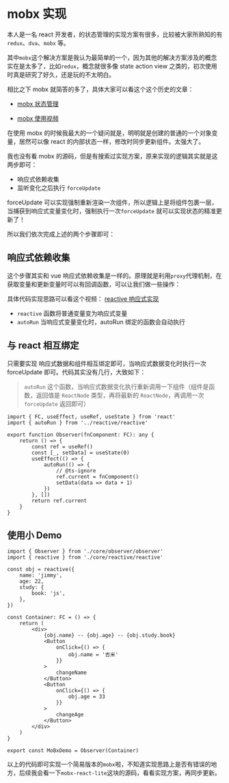 # mobx 实现

本人是一名 react 开发者，的状态管理的实现方案有很多，比较被大家所熟知的有 `redux`、`dva`、`mobx` 等。

其中`mobx`这个解决方案是我认为最简单的一个，因为其他的解决方案涉及的概念实在是太多了，比如`redux`，概念就很多像 state action view 之类的，初次使用时真是研究了好久，还是玩的不太明白。

相比之下 mobx 就简答的多了，具体大家可以看这个这个历史的文章：

- [mobx 状态管理](http://www.jimmyxuexue.top:999/article/%E6%96%B0%E6%8A%80%E6%9C%AF%E5%90%88%E9%9B%86/mobx%E7%8A%B6%E6%80%81%E7%AE%A1%E7%90%86.html)

- [mobx 使用视频](https://www.bilibili.com/video/BV1N54y1w7Hi/?spm_id_from=333.999.0.0&vd_source=b869b9e47469b5438851429bda1fb3fc)

在使用 mobx 的时候我最大的一个疑问就是，明明就是创建的普通的一个对象变量，居然可以像 react 的内部状态一样，修改时同步更新组件。太强大了。

我也没有看 mobx 的源码，但是有搜索过实现方案，原来实现的逻辑其实就是这两步即可：

- 响应式依赖收集
- 监听变化之后执行 `forceUpdate`

forceUpdate 可以实现强制重新渲染一次组件，所以逻辑上是将组件包裹一层，当捕获到响应式变量变化时，强制执行一次`forceUpdate` 就可以实现状态的精准更新了！

所以我们依次完成上述的两个步骤即可：

## 响应式依赖收集

这个步骤其实和 vue 响应式依赖收集是一样的。原理就是利用`proxy`代理机制，在获取变量和更新变量时可以有回调函数，可以让我们做一些操作：

具体代码实现思路可以看这个视频： [reactive 响应式实现](https://www.bilibili.com/video/BV1hr4y147vf/?spm_id_from=333.999.0.0&vd_source=b869b9e47469b5438851429bda1fb3fc)

- `reactive` 函数将普通变量变为响应式变量
- `autoRun` 当响应式变量变化时，autoRun 绑定的函数会自动执行

## 与 react 相互绑定

只需要实现 响应式数据和组件相互绑定即可，当响应式数据变化时执行一次 forceUpdate 即可。代码其实没有几行，大致如下：

> `autoRun` 这个函数，当响应式数据变化执行重新调用一下组件（组件是函数，返回值是 `ReactNode` 类型，再将最新的 `ReactNode`，再调用一次 `forceUpdate` 返回即可）

```tsx
import { FC, useEffect, useRef, useState } from 'react'
import { autoRun } from '../reactive/reactive'

export function Observer(fnComponent: FC): any {
	return () => {
		const ref = useRef()
		const [_, setData] = useState(0)
		useEffect(() => {
			autoRun(() => {
				// @ts-ignore
				ref.current = fnComponent()
				setData(data => data + 1)
			})
		}, [])
		return ref.current
	}
}
```

## 使用小 Demo

```tsx
import { Observer } from './core/observer/observer'
import { reactive } from './core/reactive/reactive'

const obj = reactive({
	name: 'jimmy',
	age: 22,
	study: {
		book: 'js',
	},
})

const Container: FC = () => {
	return (
		<div>
			{obj.name} -- {obj.age} -- {obj.study.book}
			<Button
				onClick={() => {
					obj.name = '吉米'
				}}
			>
				changeName
			</Button>
			<Button
				onClick={() => {
					obj.age = 33
				}}
			>
				changeAge
			</Button>
		</div>
	)
}

export const MoBxDemo = Observer(Container)
```

以上的代码即可实现一个简易版本的`mobx`啦，不知道实现思路上是否有错误的地方，后续我会看一下`mobx-react-lite`这块的源码，看看实现方案，再同步更新。
